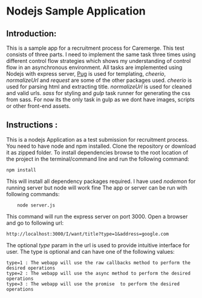 # Nodejs Sample Application

## Introduction:
This is a sample app for a recruitment process for Caremerge. This test consists of three parts. I need to implement the same task three times using different control flow strategies which shows my understanding of control flow in an asynchronous environment.  All tasks are implemented using Nodejs with express server, <a href="https://pugjs.org/api/getting-started.html">Pug</a> is used for templating, *cheerio*, *normalizeUrl* and *request* are some of the other packages used. *cheerio* is used for parsing html and extracting title. *normalizeUrl* is used for cleaned and valid urls. *sass* for styling and *gulp* task runner for generating the css from sass. For now its the only task in gulp as we dont have images, scripts or other front-end assets.

## Instructions :
This is a nodejs Application as a test submission for recruitment process. You need to have node and npm installed. Clone the repository or download it as zipped folder. To install dependencies browse to the root location of the project in the terminal/command line and run the following command:
```
npm install
```
This will install all dependency packages required. I have used *nodemon* for running server but node will work fine The app or server can be run with following commands:
```
    node server.js
```    
This command will run the express server on port 3000. Open a browser and go to following url:
```
http://localhost:3000/I/want/title?type=1&address=google.com
```
The optional *type* param in the url is used to provide intuitive interface for user. The type is optional and can have one of the following values:
```
type=1 : The webapp will use the raw callbacks method to perform the desired operations
type=2 : The webapp will use the async method to perform the desired operations
type=3 : The webapp will use the promise  to perform the desired operations
```
